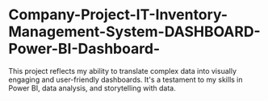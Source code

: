 # Company-Project-IT-Inventory-Management-System-DASHBOARD-Power-BI-Dashboard-
This project reflects my ability to translate complex data into visually engaging and user-friendly dashboards. It's a testament to my skills in Power BI, data analysis, and storytelling with data.
